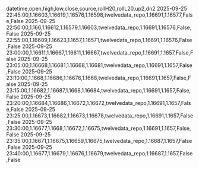 datetime,open,high,low,close,source,rollH20,rollL20,up2,dn2
2025-09-25 22:45:00,1.16603,1.16619,1.16576,1.16598,twelvedata_repo,1.16691,1.16577,False,False
2025-09-25 22:50:00,1.166,1.16612,1.16579,1.16603,twelvedata_repo,1.16691,1.16576,False,False
2025-09-25 22:55:00,1.16609,1.16623,1.1657,1.16571,twelvedata_repo,1.16691,1.16576,False,False
2025-09-25 23:00:00,1.16611,1.16667,1.16611,1.16667,twelvedata_repo,1.16691,1.1657,False,False
2025-09-25 23:05:00,1.16668,1.16681,1.16668,1.16681,twelvedata_repo,1.16691,1.1657,False,False
2025-09-25 23:10:00,1.1668,1.16686,1.16676,1.1668,twelvedata_repo,1.16691,1.1657,False,False
2025-09-25 23:15:00,1.16682,1.16687,1.1668,1.16684,twelvedata_repo,1.16691,1.1657,False,False
2025-09-25 23:20:00,1.16684,1.16686,1.16672,1.16672,twelvedata_repo,1.16691,1.1657,False,False
2025-09-25 23:25:00,1.16673,1.16682,1.16673,1.16678,twelvedata_repo,1.16691,1.1657,False,False
2025-09-25 23:30:00,1.16677,1.1668,1.16672,1.16675,twelvedata_repo,1.16691,1.1657,False,False
2025-09-25 23:35:00,1.16671,1.16675,1.16659,1.16675,twelvedata_repo,1.16687,1.1657,False,False
2025-09-25 23:40:00,1.16677,1.16679,1.16676,1.16679,twelvedata_repo,1.16687,1.1657,False,False

